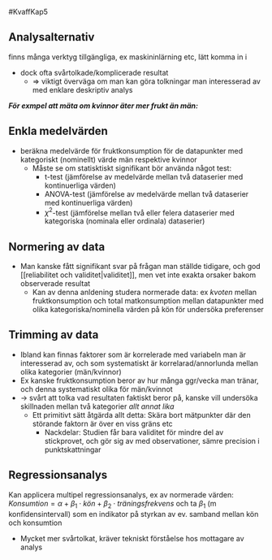 #KvaffKap5
## Analysalternativ
finns många verktyg tillgängliga, ex maskininlärning etc, lätt komma in i 
- dock ofta svårtolkade/komplicerade resultat
	- => viktigt överväga om man kan göra tolkningar man interesserad av med enklare deskriptiv analys

***För exmpel att mäta om kvinnor äter mer frukt än män:***

## Enkla medelvärden
- beräkna medelvärde för fruktkonsumption för de datapunkter med kategoriskt (nominellt) värde män respektive kvinnor
	- Måste se om statisktiskt signifikant bör använda något test:
		- t-test (jämförelse av medelvärde mellan två dataserier med kontinuerliga värden)
		- ANOVA-test (jämförelse av medelvärde mellan två dataserier med kontinuerliga värden)
		- $\chi^2$-test (jämförelse mellan två eller felera dataserier med kategoriska (nominala eller ordinala) dataserier)

## Normering av data
- Man kanske fått signifikant svar på frågan man ställde tidigare, och god [[reliabilitet och validitet|validitet]], men vet inte exakta orsaker bakom observerade resultat
	- Kan av denna anldening studera normerade data: ex *kvoten* mellan fruktkonsumption och total matkonsumption mellan datapunkter med olika kategoriska/nominella värden på kön för undersöka preferenser

## Trimming av data
- Ibland kan finnas faktorer som är korrelerade med variabeln man är interesserad av, och som systematiskt är korrelarad/annorlunda mellan olika kategorier (män/kvinnor)
- Ex kanske fruktkonsumption beror av hur många ggr/vecka man tränar, och denna systematiskt olika för män/kvinnot
- -> svårt att tolka vad resultaten faktiskt beror på, kanske vill undersöka skillnaden mellan två kategorier *allt annat lika*
	- Ett primitivt sätt åtgärda allt detta: Skära bort mätpunkter där den störande faktorn är över en viss gräns etc
		- Nackdelar: Studien får bara validitet för mindre del av stickprovet, och gör sig av med observationer, sämre precision i punktskattningar

## Regressionsanalys
Kan applicera multipel regressionsanalys, ex av normerade värden:
$Konsumtion = \alpha + \beta_1 \cdot kön + \beta_2 \cdot träningsfrekvens$
och ta $\beta_1$ (m konfidensintervall) som en indikator på styrkan av ev. samband mellan kön och konsumtion
- Mycket mer svårtolkat, kräver tekniskt förståelse hos mottagare av analys

